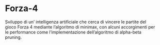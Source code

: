 # Forza-4
Sviluppo di un’ intelligenza artificiale che cerca di vincere le partite del gioco Forza 4 mediante l’algoritmo di minimax, con alcuni accorgimenti per le performance come l’implementazione dell’algoritmo di alpha-beta pruning.
